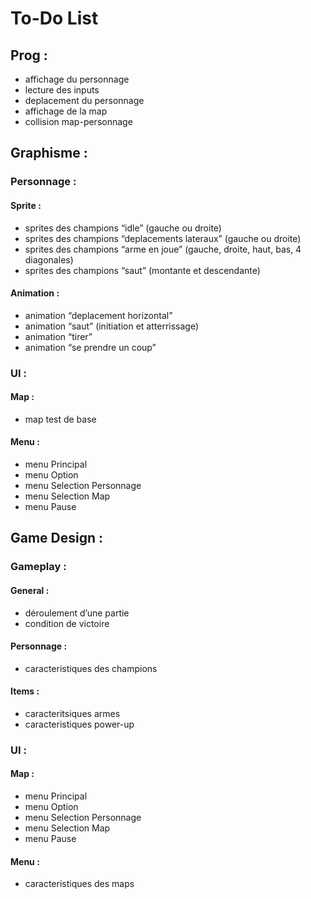 # To-Do List

## Prog :

- affichage du personnage
- lecture des inputs
- deplacement du personnage
- affichage de la map
- collision map-personnage

## Graphisme :
### Personnage :
#### Sprite : 

- sprites des champions “idle” (gauche ou droite)
- sprites des champions “deplacements lateraux” (gauche ou droite)
- sprites des champions “arme en joue” (gauche, droite, haut, bas, 4 diagonales)
- sprites des champions “saut” (montante et descendante)

#### Animation :

- animation “deplacement horizontal”
- animation “saut” (initiation et atterrissage)
- animation “tirer”
- animation “se prendre un coup”

### UI :
#### Map :

- map test de base

#### Menu :

- menu Principal 
- menu Option
- menu Selection Personnage
- menu Selection Map
- menu Pause 

## Game Design :
### Gameplay :
#### General :

- déroulement d’une partie
- condition de victoire

#### Personnage :

- caracteristiques des champions

#### Items :

- caracteritsiques armes
- caracteristiques power-up

### UI :
#### Map :

- menu Principal 
- menu Option
- menu Selection Personnage
- menu Selection Map
- menu Pause 

#### Menu :

- caracteristiques des maps


